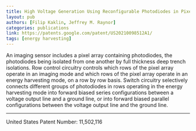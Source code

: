 ```yaml
---
title: High Voltage Generation Using Reconfigurable Photodiodes in Pixel Array - Patent Granted
layout: pub
authors: [Filip Kaklin, Jeffrey M. Raynor]
categories: publications
link: https://patents.google.com/patent/US20210098512A1/
tags: [energy harvesting]
---
```


An imaging sensor includes a pixel array containing photodiodes, the photodiodes being isolated from one another by full thickness deep trench isolations. Row control circuitry controls which rows of the pixel array operate in an imaging mode and which rows of the pixel array operate in an energy harvesting mode, on a row by row basis. Switch circuitry selectively connects different groups of photodiodes in rows operating in the energy harvesting mode into forward biased series configurations between a voltage output line and a ground line, or into forward biased parallel configurations between the voltage output line and the ground line.

<!--more-->

--------

United States Patent Number: 11,502,116
